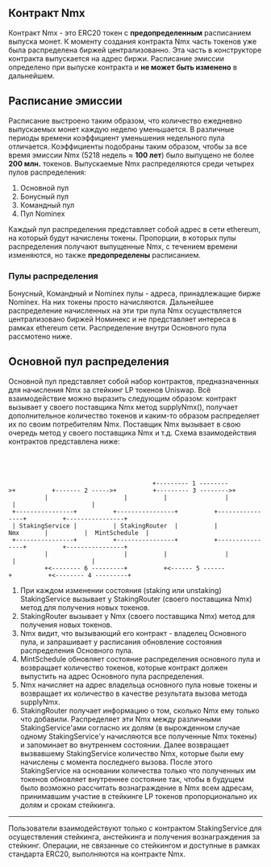 ## Контракт Nmx
Контракт Nmx - это ERC20 токен с **предопределенным** расписанием выпуска монет. К моменту создания контракта Nmx часть токенов уже была распределена биржей централизованно. Эта часть в конструкторе контракта выпускается на адрес биржи.
Расписание эмиссии определено при выпуске контракта и **не может быть изменено** в дальнейшем.

## Расписание эмиссии
Расписание выстроено таким образом, что количество ежедневно выпускаемых монет каждую неделю уменьшается. В различные периоды времени коэффициент уменьшения недельного пула отличается. Коэффициенты подобраны таким образом, чтобы за все время эмиссии Nmx (5218 недель ≈ **100 лет**) было выпущено не более **200 млн.** токенов. 
Выпускаемые Nmx распределяются среди четырех пулов распределения:
1. Основной пул
2. Бонусный пул
3. Командный пул
4. Пул Nominex

Каждый пул распределения представляет собой адрес в сети ethereum, на который будут начислены токены. Пропорции, в которых пулы распределения получают выпущенные Nmx, с течением времени изменяются, но также **предопределены** расписанием.

### Пулы распределения
Бонусный, Командный и Nominex пулы - адреса, принадлежащие бирже Nominex. На них токены просто начисляются. Дальнейшее распределение начисленных на эти три пула Nmx осуществляется централизовано биржей Номинекс и не представляет интереса в рамках ethereum сети. Распределение внутри Основного пула рассмотено ниже.

## Основной пул распределения
Основной пул представляет собой набор контрактов, предназначенных для начисления Nmx за стейкинг LP токенов Uniswap. Всё взаимодействие можно выразить следующим образом: контракт вызывает у своего поставщика Nmx метод supplyNmx(), получает дополнительное количество токенов и каким-то образом распределяет их по своим потребителям Nmx. Поставщик Nmx вызывает в свою очередь метод у своего поставщика Nmx и т.д. Схема взаимодействия контрактов представлена ниже:

                                                                                                                           
`          +--------- 1 -------->+          +------- 2 ----->+          +--------- 3 -------->+`  
`          |                     |          |                |          |                     |`  
` +----------------+          +----------------+          +----------------+          +----------------+`  
` | StakingService |          | StakingRouter  |          |      Nmx       |          |  MintSchedule  |`  
` +----------------+          +----------------+          +----------------+          +----------------+`  
`          |                     |          |                |          |                     |`  
`          +<-------- 6 ---------+          +<------ 5 ------+          +<-------- 4 ---------+`  


1. При каждом изменении состояния (staking или unstaking) StakingService вызывает у StakingRouter (своего поставщика Nmx) метод для получения новых токенов.
2. StakingRouter вызывает у Nmx (своего поставщика Nmx) метод для получения новых токенов.
3. Nmx видит, что вызывающий его контракт - владелец Основного пула, и запрашивает у расписания обновление состояния распределения Основного пула.
4. MintSchedule обновляет состояние распределения основного пула и возвращает количество токенов, которые контракт должен выпустить на адрес Основного пула распределения.
5. Nmx начисляет на адрес владельца основного пула новые токены и возвращает их количество в качестве результата вызова метода supplyNmx.
6. StakingRouter получает информацию о том, сколько Nmx ему только что добавили. Распределяет эти Nmx между различными StakingService'ами согласно их долям (в вырожденном случае одному StakingService'у начисляются все полученные Nmx токены) и запоминает во внутреннем состоянии. Далее возвращает вызвавшему StakingService количество Nmx, которые были ему начислены с момента последнего вызова. После этого StakingService на основании количества только что полученных им токенов обновляет внутреннее состояние так, чтобы в будущем было возможно рассчитать вознаграждение в Nmx всем адресам, принимавшим участие в стейкинге LP токенов пропорционально их долям и срокам стейкинга.

---

Пользователи взаимодействуют только с контрактом StakingService для осуществления стейкинга, анстейкинга и получения вознаграждения за стейкинг. Операции, не связанные со стейкингом и доступные в рамках стандарта ERC20, выполняются на контракте Nmx.